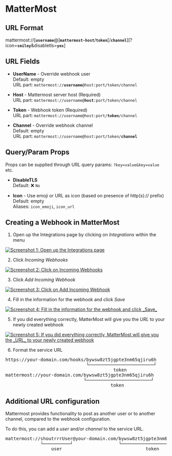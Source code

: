 # MatterMost

## URL Format

<span class="bk">mattermost://[__`username`__@]**`mattermost-host`**/**`token`**[/**`channel`**][?icon=__`smiley`__&disabletls=__`yes`__]</span>

## URL Fields

- **UserName** - Override webhook user<br>
  Default: empty<br>
  URL part: <code>mattermost://<strong>username</strong>@host:port/token/channel</code>

- **Host** - Mattermost server host (Required)<br>
  URL part: <code>mattermost://username@<strong>host</strong>:port/token/channel</code>

- **Token** - Webhook token (Required)<br>
  URL part: <code>mattermost://username@host:port/<strong>token</strong>/channel</code>

- **Channel** - Override webhook channel<br>
  Default: empty<br>
  URL part: <code>mattermost://username@host:port/token/<strong>channel</strong></code>

## Query/Param Props

Props can be supplied through URL query params: `?key=value&key=value` etc.

- **DisableTLS**<br>
  Default: ❌ `No`

- **Icon** - Use emoji or URL as icon (based on presence of http(s):// prefix)<br>
  Default: empty<br>
  Aliases: `icon_emoji`, `icon_url`

## Creating a Webhook in MatterMost

1. Open up the Integrations page by clicking on _Integrations_ within the menu

<a href="/image/mattermost/1.png" target="_blank">
   <img src="/image/mattermost/1.png" alt="Screenshot 1: Open up the Integrations page" />
</a>

2. Click _Incoming Webhooks_

<a href="/image/mattermost/2.png" target="_blank">
   <img src="/image/mattermost/2.png" alt="Screenshot 2: Click on Incoming Webhooks" />
</a>

3. Click _Add Incoming Webhook_

<a href="/image/mattermost/3.png" target="_blank">
   <img src="/image/mattermost/3.png" alt="Screenshot 3: Click on Add Incoming Webhook" />
</a>

4. Fill in the information for the webhook and click _Save_

<a href="/image/mattermost/4.png" target="_blank">
   <img src="/image/mattermost/4.png" alt="Screenshot 4: Fill in the information for the webhook and click _Save_" />
</a>

5. If you did everything correctly, MatterMost will give you the _URL_ to your newly created webhook

<a href="/image/mattermost/5.png" target="_blank">
   <img src="/image/mattermost/5.png" alt="Screenshot 5: If you did everything correctly, MatterMost will give you the _URL_ to your newly created webhook" />
</a>

6. Format the service URL

<pre class="bk">
https://your-domain.com/hooks/bywsw8zt5jgpte3nm65qjiru6h
                              └────────────────────────┘
                                        token
mattermost://your-domain.com/bywsw8zt5jgpte3nm65qjiru6h
                             └────────────────────────┘
                                       token
</pre>

## Additional URL configuration

Mattermost provides functionality to post as another user or to another channel, compared to the webhook configuration.

To do this, you can add a _user_ and/or _channel_ to the service URL.

<pre class="bk">
mattermost://shoutrrrUser@your-domain.com/bywsw8zt5jgpte3nm65qjiru6h/shoutrrrChannel
             └──────────┘                 └────────────────────────┘ └─────────────┘
                 user                               token                channel
</pre>

<!-- ## Passing parameters via code

If you want to, you also have the possibility to pass parameters to the `send` function.
<br/>
The following example contains all parameters that are currently supported.

```go
params := (*types.Params)(
	&map[string]string{
		"username": "overwriteUserName",
		"channel": "overwriteChannel",
        "icon": "overwriteIcon",
	},
)

service.Send("this is a message", params)
```

This will overwrite any options, that you passed via URL. -->

